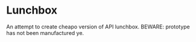Lunchbox
========

An attempt to create cheapo version of API lunchbox. BEWARE: prototype has not been manufactured ye.
